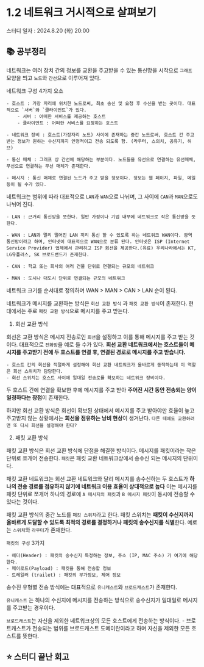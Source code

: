 # 1.2 네트워크 거시적으로 살펴보기

스터디 일자 : 2024.8.20 (화) 20:00

## 📚 공부정리

네트워크는 여러 장치 간의 정보를 교환을 주고받을 수 있는 통신망을 시작으로 `그래프` 모양을 띄고 `노드`와 `간선`으로 이루어져 있다.

네트워크 구성 4가지 요소

    - 호스트 : 가장 자리에 위치한 노드로써, 최초 송신 및 요청 후 수신을 받는 곳이다. 대표적으로 `서버`와 `클라이언트`가 있다.
        - 서버 : 어떠한 서비스를 제공하는 호스트
        - 클라이언트 : 어떠한 서비스를 요청하는 호스트

    - 네트워크 장비 : 호스트(가장자리 노드) 사이에 존재하는 중간 노드로써, 호스트 간 주고받는 정보가 원하는 수신지까지 안정적이고 전송 되도록 함. (라우터, 스의치, 공유기, 허브)

    - 통신 매체 : 그래프 상 간선에 해당하는 부분이다. 노드들을 유선으로 연결하는 유선매체, 무선으로 연결하는 무선 매체가 존재한다.

    - 메시지 : 통신 매체로 연결된 노드가 주고 받을 정보이다. 정보는 웹 페이지, 파일, 메일 등이 될 수가 있다.

네트워크는 범위에 따라 대표적으로 `LAN`과 `WAN`으로 나뉘며, 그 사이에 `CAN`과 `MAN`으로도 나뉘어 진다.

    - LAN : 근거리 통신망을 뜻한다. 일반 가정이나 기업 내부에 네트워크로 작은 통신망을 뜻한다.

    - WAN : LAN과 멀리 떨어진 LAN 끼리 통신 할 수 있도록 하는 네트워크 WAN이다. 광역 통신망이라고 하며, 인터넷이 대표적으로 WAN으로 분류 된다. 인터넷은 ISP (Internet Service Provider) 업체에서 관리하고 ISP 회선을 제공한다.(유료) 우리나라에서는 KT, LG유플러스, SK 브로드밴드가 존재한다.

    - CAN : 학교 또는 회사의 여러 건물 단위로 연결되는 규모의 네트워크

    - MAN : 도시나 대도시 단위로 연결되는 규모의 네트워크

네트워크 크기를 순서대로 정의하며 WAN > MAN > CAN > LAN 순이 된다.

네트워크가 메시지를 교환하는 방식은 `회선 교환 방식` 과 `패킷 교환 방식`이 존재한다.
현대에서는 주로 `패킷 교환 방식`으로 메시지를 주고 받는다.

1. 회선 교환 방식

회선은 교환 방식은 메시지 전송로인 `회선`을 설정하고 이를 통해 메시지를 주고 받는 것이다. 대표적으로 `전화망`을 예로 들 수가 있다. **회선 교환 네트워크에서는 호스트들이 메시지를 주고받기 전에 두 호스트를 연결 후, 연결된 경로로 메시지를 주고 받습니다.**

    - 호스트 간의 회선을 적절하게 설정해야 회선 교환 네트워크가 올바르게 동작하는데 이 역할은 회선 스위치가 담당한다.
    - 회선 스위치는 호스트 사이에 일대일 전송로를 확보하는 네트워크 장비이다.

두 호스트 간에 연결을 확보한 후에 메시지를 주고 받아 **주어진 시간 동안 전송되는 양이 일정하다는 장점**이 존재한다.

하지만 회선 교환 방식은 회선이 확보된 상태에서 메시지를 주고 받아야만 효율이 높고 주고받지 않는 상황에서는 **회선을 점유하는 낭비 현상**이 생겨난다. `다른 데에도 교환하려면 또 다시 회선을 설정해야 한다?`

2. 패킷 교환 방식

패킷 교환 방식은 회선 교환 방식에 단점을 해결한 방식이다. 메시지를 패킷이라는 작은 단위로 쪼개어 전송한다. `패킷`은 패킷 교환 네트워크상에서 송수신 되는 메시지의 단위이다.

패킷 교환 네트워크는 회선 교환 네트워크와 달리 메시지를 송수신하는 두 호스트가 **하나의 전송 경로를 점유하지 않기에 네트워크 이용 효율이 상대적으로 높다** 이는 메시지를 패킷 단위로 쪼개어 하나의 경로에 `A 메시지의 패킷`과 `B 메시지 패킷`이 동시에 전송할 수 있다는 것이다.

패킷 교환 방식의 중간 노드를 `패킷 스위치`라고 한다. 패킷 스위치는 **패킷이 수신지까지 올바르게 도달할 수 있도록 최적의 경로를 결정하거나 패킷의 송수신지를 식별**한다. 예로는 `스위치`와 `라우터`가 존재한다.

`패킷의 구성` 3가지

    - 헤더(Header) : 패킷의 송수신지 특정하는 정보, 주소 (IP, MAC 주소) 가 여기에 해당한다.
    - 페이로드(Payload) : 패킷을 통해 전송할 정보
    - 트레일러 (trailet) : 패킷의 부가정보, 제어 정보

송수진 유형별 전송 방식에는 대표적으로 `유니캐스트`와 `브로드캐스트`가 존재한다.

`유니캐스트` 는 하나의 수신지에 메시지를 전송하는 방식으로 송수신지가 일대일로 메시지를 주고받는 경우이다.

`브로드캐스트`는 자신을 제외한 네트워크상의 모든 호스트에게 전송하는 방식이다. - 브로트캐스트가 전송되는 범위를 브로드캐스트 도메이란이라고 하며 자신을 제외한 모든 호스트를 뜻한다.

## ⭐ 스터디 끝난 회고
